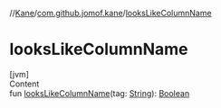 //[Kane](../index.md)/[com.github.jomof.kane](index.md)/[looksLikeColumnName](looks-like-column-name.md)



# looksLikeColumnName  
[jvm]  
Content  
fun [looksLikeColumnName](looks-like-column-name.md)(tag: [String](https://kotlinlang.org/api/latest/jvm/stdlib/kotlin/-string/index.html)): [Boolean](https://kotlinlang.org/api/latest/jvm/stdlib/kotlin/-boolean/index.html)  



